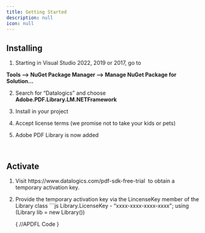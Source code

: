 ```yaml
---
title: Getting Started
description: null
icon: null
---
```


## **Installing** 

1. Starting in Visual Studio 2022, 2019 or 2017, go to  

**Tools --> NuGet Package Manager --> Manage NuGet Package for Solution...** 

2. Search for “Datalogics” and choose **Adobe.PDF.Library.LM.NETFramework** 

3) Install in your project 

4. Accept license terms (we promise not to take your kids or pets) 

5) Adobe PDF Library is now added 

 

## **Activate**   

1. Visit https\://www\.datalogics.com/pdf-sdk-free-trial  to obtain a temporary activation key. 

2) Provide the temporary activation key via the LincenseKey member of the Library class ```js
   Library.LicenseKey - “xxxx-xxxx-xxxx-xxxx"; 
   using (Library lib = new Library()) 

   { 
         //APDFL Code 
   }
   ```Installation issues due to firewall? [We have a fix!](/adobe-pdf-library/dot-net/firewall-issues)## **Building & Running Samples**1) Choose your own adventure: Head over to GitHub to clone the [.NET Framework sample codes](https://github.com/datalogics/apdfl-csharp-dotnet-framework-samples)   2. Develop your PDF workflows!  **Need help with your proof of concept or need your temporary activation key trial extended? Contact us at** <evalsupport@datalogics.com> **.**
